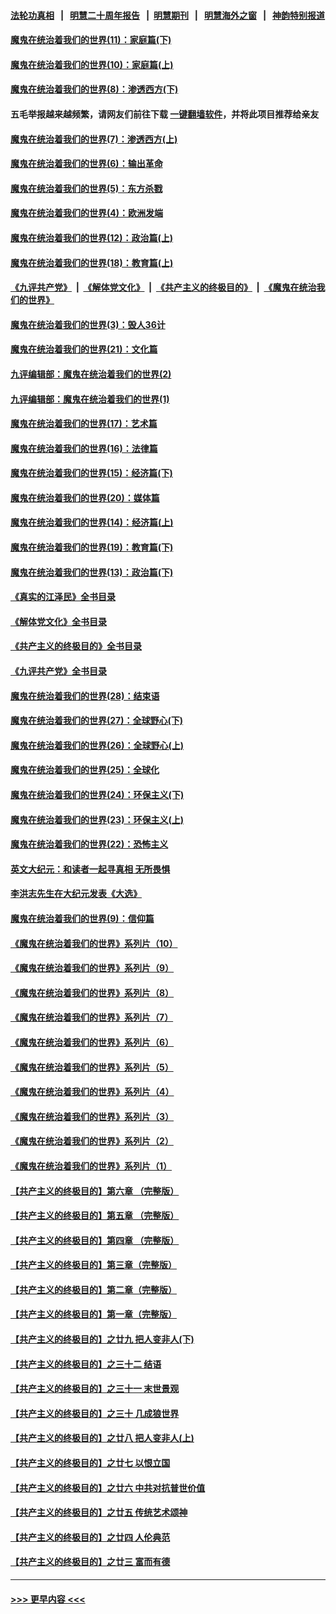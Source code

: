 #### [法轮功真相](https://github.com/gfw-breaker/truth/blob/master/README.md?t=0) &nbsp;&nbsp;|&nbsp;&nbsp; [明慧二十周年报告](https://github.com/gfw-breaker/mh-reports/blob/master/README.md?t=0) &nbsp;&nbsp;|&nbsp;&nbsp;[明慧期刊](https://github.com/gfw-breaker/mh-qikan) &nbsp;&nbsp;|&nbsp;&nbsp; [明慧海外之窗](https://github.com/gfw-breaker/mh-news/blob/master/README.md?t=0) &nbsp;&nbsp;|&nbsp;&nbsp; [神韵特别报道](https://github.com/gfw-breaker/mh-news/blob/master/shenyun.md?t=0)
#### [魔鬼在统治着我们的世界(11)：家庭篇(下)](../pages/nsc422/n10440961.md?t=12080350) 
#### [魔鬼在统治着我们的世界(10)：家庭篇(上)](../pages/nsc422/n10435448.md?t=12080350) 
#### [魔鬼在统治着我们的世界(8)：渗透西方(下)](../pages/nsc422/n10429603.md?t=12080350) 
#### 五毛举报越来越频繁，请网友们前往下载 [一键翻墙软件](https://github.com/gfw-breaker/ssr-accounts)，并将此项目推荐给亲友
#### [魔鬼在统治着我们的世界(7)：渗透西方(上)](../pages/nsc422/n10426013.md?t=12080350) 
#### [魔鬼在统治着我们的世界(6)：输出革命](../pages/nsc422/n10421536.md?t=12080350) 
#### [魔鬼在统治着我们的世界(5)：东方杀戮](../pages/nsc422/n10417707.md?t=12080350) 
#### [魔鬼在统治着我们的世界(4)：欧洲发端](../pages/nsc422/n10414890.md?t=12080350) 
#### [魔鬼在统治着我们的世界(12)：政治篇(上)](../pages/nsc422/n10444576.md?t=12080350) 
#### [魔鬼在统治着我们的世界(18)：教育篇(上)](../pages/nsc422/n10526970.md?t=12080350) 
#### [《九评共产党》](https://github.com/begood0513/9ping.md/blob/master/README.md) &nbsp;|&nbsp; [《解体党文化》](../../../../jtdwh.md/blob/master/README.md)  &nbsp;|&nbsp; [《共产主义的终极目的》](../../../../gczydzjmd.md/blob/master/README.md) &nbsp;|&nbsp; [《魔鬼在统治我们的世界》](../../../../mgztzwmdsj.md/blob/master/README.md) 
#### [魔鬼在统治着我们的世界(3)：毁人36计](../pages/nsc422/n10411583.md?t=12080350) 
#### [魔鬼在统治着我们的世界(21)：文化篇](../pages/nsc422/n10597706.md?t=12080350) 
#### [九评编辑部：魔鬼在统治着我们的世界(2)](../pages/nsc422/n10410036.md?t=12080350) 
#### [九评编辑部：魔鬼在统治着我们的世界(1)](../pages/nsc422/n10406825.md?t=12080350) 
#### [魔鬼在统治着我们的世界(17)：艺术篇](../pages/nsc422/n10499093.md?t=12080350) 
#### [魔鬼在统治着我们的世界(16)：法律篇](../pages/nsc422/n10485969.md?t=12080350) 
#### [魔鬼在统治着我们的世界(15)：经济篇(下)](../pages/nsc422/n10469975.md?t=12080350) 
#### [魔鬼在统治着我们的世界(20)：媒体篇](../pages/nsc422/n10586579.md?t=12080350) 
#### [魔鬼在统治着我们的世界(14)：经济篇(上)](../pages/nsc422/n10457370.md?t=12080350) 
#### [魔鬼在统治着我们的世界(19)：教育篇(下)](../pages/nsc422/n10564808.md?t=12080350) 
#### [魔鬼在统治着我们的世界(13)：政治篇(下)](../pages/nsc422/n10448270.md?t=12080350) 
#### [《真实的江泽民》全书目录](../pages/nsc422/n13721399.md?t=12080350) 
#### [《解体党文化》全书目录](../pages/nsc422/n13721157.md?t=12080350) 
#### [《共产主义的终极目的》全书目录](../pages/nsc422/n13721048.md?t=12080350) 
#### [《九评共产党》全书目录](../pages/nsc422/n13708085.md?t=12080350) 
#### [魔鬼在统治着我们的世界(28)：结束语](../pages/nsc422/n10936246.md?t=12080350) 
#### [魔鬼在统治着我们的世界(27)：全球野心(下)](../pages/nsc422/n10928319.md?t=12080350) 
#### [魔鬼在统治着我们的世界(26)：全球野心(上)](../pages/nsc422/n10900318.md?t=12080350) 
#### [魔鬼在统治着我们的世界(25)：全球化](../pages/nsc422/n10788205.md?t=12080350) 
#### [魔鬼在统治着我们的世界(24)：环保主义(下)](../pages/nsc422/n10695307.md?t=12080350) 
#### [魔鬼在统治着我们的世界(23)：环保主义(上)](../pages/nsc422/n10688613.md?t=12080350) 
#### [魔鬼在统治着我们的世界(22)：恐怖主义](../pages/nsc422/n10614727.md?t=12080350) 
#### [英文大纪元：和读者一起寻真相 无所畏惧](../pages/nsc422/n12542027.md?t=12080350) 
#### [李洪志先生在大纪元发表《大选》](../pages/nsc422/n12534746.md?t=12080350) 
#### [魔鬼在统治着我们的世界(9)：信仰篇](../pages/nsc422/n10432159.md?t=12080350) 
#### [《魔鬼在统治着我们的世界》系列片（10）](../pages/nsc422/n12292670.md?t=12080350) 
#### [《魔鬼在统治着我们的世界》系列片（9）](../pages/nsc422/n12290859.md?t=12080350) 
#### [《魔鬼在统治着我们的世界》系列片（8）](../pages/nsc422/n12287445.md?t=12080350) 
#### [《魔鬼在统治着我们的世界》系列片（7）](../pages/nsc422/n12283425.md?t=12080350) 
#### [《魔鬼在统治着我们的世界》系列片（6）](../pages/nsc422/n12282314.md?t=12080350) 
#### [《魔鬼在统治着我们的世界》系列片（5）](../pages/nsc422/n12281419.md?t=12080350) 
#### [《魔鬼在统治着我们的世界》系列片（4）](../pages/nsc422/n12274024.md?t=12080350) 
#### [《魔鬼在统治着我们的世界》系列片（3）](../pages/nsc422/n12271322.md?t=12080350) 
#### [《魔鬼在统治着我们的世界》系列片（2）](../pages/nsc422/n12269049.md?t=12080350) 
#### [《魔鬼在统治着我们的世界》系列片（1）](../pages/nsc422/n12267575.md?t=12080350) 
#### [【共产主义的终极目的】第六章 （完整版）](../pages/nsc422/n11428913.md?t=12080350) 
#### [【共产主义的终极目的】第五章 （完整版）](../pages/nsc422/n11428912.md?t=12080350) 
#### [【共产主义的终极目的】第四章 （完整版）](../pages/nsc422/n11428907.md?t=12080350) 
#### [【共产主义的终极目的】第三章（完整版）](../pages/nsc422/n11428848.md?t=12080350) 
#### [【共产主义的终极目的】第二章（完整版）](../pages/nsc422/n11428831.md?t=12080350) 
#### [【共产主义的终极目的】第一章（完整版）](../pages/nsc422/n11417651.md?t=12080350) 
#### [【共产主义的终极目的】之廿九 把人变非人(下)](../pages/nsc422/n11344140.md?t=12080350) 
#### [【共产主义的终极目的】之三十二 结语](../pages/nsc422/n11360535.md?t=12080350) 
#### [【共产主义的终极目的】之三十一 末世景观](../pages/nsc422/n11351129.md?t=12080350) 
#### [【共产主义的终极目的】之三十 几成狼世界](../pages/nsc422/n11348280.md?t=12080350) 
#### [【共产主义的终极目的】之廿八 把人变非人(上)](../pages/nsc422/n11340492.md?t=12080350) 
#### [【共产主义的终极目的】之廿七 以恨立国](../pages/nsc422/n11336944.md?t=12080350) 
#### [【共产主义的终极目的】之廿六 中共对抗普世价值](../pages/nsc422/n11324785.md?t=12080350) 
#### [【共产主义的终极目的】之廿五 传统艺术颂神](../pages/nsc422/n11296396.md?t=12080350) 
#### [【共产主义的终极目的】之廿四 人伦典范](../pages/nsc422/n11296397.md?t=12080350) 
#### [【共产主义的终极目的】之廿三 富而有德](../pages/nsc422/n11283598.md?t=12080350) 

----
#### [ >>> 更早内容 <<< ](../indexes/nsc422-earlier.md)
